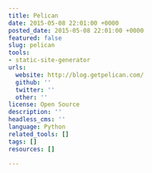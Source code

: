 ```yaml
---
title: Pelican
date: 2015-05-08 22:01:00 +0000
posted_date: 2015-05-08 22:01:00 +0000
featured: false
slug: pelican
tools:
- static-site-generator
urls:
  website: http://blog.getpelican.com/
  github: ''
  twitter: ''
  other: ''
license: Open Source
description: ''
headless_cms: ''
language: Python
related_tools: []
tags: []
resources: []

---
```

